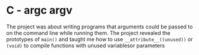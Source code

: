 # C - argc argv
The project was about writing programs that arguments could be passed to on the command line while running them.
The project revealed the prototypes of `main()` and taught me how to use `__attribute__((unused))` or `(void)` to compile functions with unused variablesor parameters
